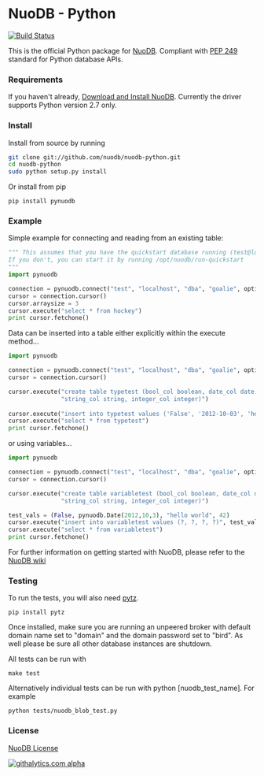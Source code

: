NuoDB - Python
==============

[![Build Status](https://travis-ci.org/nuodb/nuodb-python.png?branch=master)](https://travis-ci.org/nuodb/nuodb-python)

This is the official Python package for [NuoDB](http://www.nuodb.com). Compliant with [PEP 249](https://www.python.org/dev/peps/pep-0249/) standard for Python database APIs.

### Requirements

If you haven't already, [Download and Install NuoDB](http://nuodb.com/download-nuodb/). Currently the driver supports Python version 2.7 only.

### Install

Install from source by running

```bash
git clone git://github.com/nuodb/nuodb-python.git
cd nuodb-python
sudo python setup.py install
```

Or install from pip

```
pip install pynuodb
```

### Example

Simple example for connecting and reading from an existing table:

```python
""" This assumes that you have the quickstart database running (test@localhost).
If you don't, you can start it by running /opt/nuodb/run-quickstart
"""
import pynuodb

connection = pynuodb.connect("test", "localhost", "dba", "goalie", options={'schema':'hockey'})
cursor = connection.cursor()
cursor.arraysize = 3
cursor.execute("select * from hockey")
print cursor.fetchone()
```

Data can be inserted into a table either explicitly within the execute method...

```python
import pynuodb

connection = pynuodb.connect("test", "localhost", "dba", "goalie", options={'schema':'hockey'})
cursor = connection.cursor()

cursor.execute("create table typetest (bool_col boolean, date_col date, " +
               "string_col string, integer_col integer)")
               
cursor.execute("insert into typetest values ('False', '2012-10-03', 'hello world', 42)")
cursor.execute("select * from typetest")
print cursor.fetchone()
```

or using variables...

```python
import pynuodb

connection = pynuodb.connect("test", "localhost", "dba", "goalie", options={'schema':'hockey'})
cursor = connection.cursor()

cursor.execute("create table variabletest (bool_col boolean, date_col date, " +
               "string_col string, integer_col integer)")

test_vals = (False, pynuodb.Date(2012,10,3), "hello world", 42)
cursor.execute("insert into variabletest values (?, ?, ?, ?)", test_vals)
cursor.execute("select * from variabletest")
print cursor.fetchone()
```

For further information on getting started with NuoDB, please refer to the [NuoDB wiki](http://doc.nuodb.com/display/DOC/Getting+Started) 

### Testing

To run the tests, you will also need [pytz](http://pytz.sourceforge.net/).
```
pip install pytz
```

Once installed, make sure you are running an unpeered broker with default domain name set to "domain" and the domain password set to "bird". As well please be sure all other database instances are shutdown.

All tests can be run with 
```
make test	
```

Alternatively individual tests can be run with python [nuodb_test_name]. For example 
```
python tests/nuodb_blob_test.py
```

### License

[NuoDB License](https://github.com/nuodb/nuodb-python/blob/master/LICENSE)

[![githalytics.com alpha](https://cruel-carlota.pagodabox.com/b9c6afe4ffa75ebbb78f07ac04c750a7 "githalytics.com")](http://githalytics.com/nuodb/nuodb-python)


